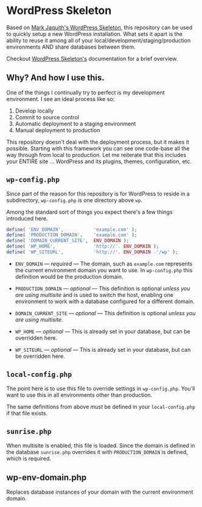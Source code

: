 # WordPress Skeleton

Based on [Mark Jaquith's WordPress Skeleton](https://github.com/markjaquith/WordPress-Skeleton), this repository can be used to quickly setup a new WordPress installation. What sets it apart is the ability to reuse it among all of your local/development/staging/production environments AND share databases between them.

Checkout [WordPress Skeleton's](https://github.com/markjaquith/WordPress-Skeleton) documentation for a brief overview.

## Why? And how I use this.

One of the things I continually try to perfect is my development environment. I see an ideal process like so:

1. Develop locally
2. Commit to source control
3. Automatic deployment to a staging environment
4. Manual deployment to production

This repository doesn't deal with the deployment process, but it makes it possible. Starting with this framework you can see one code-base all the way through from local to production. Let me reiterate that this includes your ENTIRE site ... WordPress and its plugins, themes, configuration, etc.

## `wp-config.php`

Since part of the reason for this repository is for WordPress to reside in a subdirectory, `wp-config.php` is one directory above `wp`.

Among the standard sort of things you expect there's a few things introduced here.

``` php
define( 'ENV_DOMAIN',			'example.com' );
define( 'PRODUCTION_DOMAIN',	'example.com' );
define( 'DOMAIN_CURRENT_SITE',	ENV_DOMAIN );
define( 'WP_HOME',				'http://'. ENV_DOMAIN );
define( 'WP_SITEURL',			'http://'. ENV_DOMAIN .'/wp' );
```

* `ENV_DOMAIN` &mdash; *required* &mdash; The domain, such as `example.com` represents the current environment domain you want to use. In `wp-config.php` this definition would be the production domain.
* `PRODUCTION_DOMAIN` &mdash; *optional* &mdash; This definition is optional *unless you are using multisite* and is used to switch the host, enabling one environment to work with a database configured for a different domain.

* `DOMAIN_CURRENT_SITE` &mdash; *optional* &mdash; This definition is optional *unless you are using multisite*.
* `WP_HOME` &mdash; *optional* &mdash; This is already set in your database, but can be overridden here.
* `WP_SITEURL` &mdash; *optional* &mdash; This is already set in your database, but can be overridden here.

## `local-config.php`

The point here is to use this file to override settings in `wp-config.php`. You'll want to use this in all environments other than production.

The same definitions from above *must* be defined in your `local-config.php` if that file exists.

## `sunrise.php`

When multisite is enabled, this file is loaded. Since the domain is defined in the database `sunrise.php` overrides it with `PRODUCTION_DOMAIN` is defined, which is required.

## wp-env-domain.php

Replaces database instances of your domain with the current environment domain.
